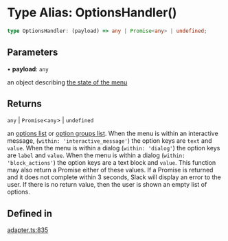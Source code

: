 # Type Alias: OptionsHandler()

```ts
type OptionsHandler: (payload) => any | Promise<any> | undefined;
```

## Parameters

• **payload**: `any`

an object describing
  [the state of the menu](https://api.slack.com/docs/message-menus#options_load_url)

## Returns

`any` \| `Promise`\<`any`\> \| `undefined`

an [options list](https://api.slack.com/docs/interactive-message-field-guide#option_fields) or
  [option groups list](https://api.slack.com/docs/interactive-message-field-guide#option_groups). When the menu is
  within an interactive message, (`within: 'interactive_message'`) the option keys are `text` and `value`. When the
  menu is within a dialog (`within: 'dialog'`) the option keys are `label` and `value`. When the menu is within a
  dialog (`within: 'block_actions'`) the option keys are a text block and `value`. This function may also return a
  Promise either of these values. If a Promise is returned and it does not complete within 3 seconds, Slack will
  display an error to the user. If there is no return value, then the user is shown an empty list of options.

## Defined in

[adapter.ts:835](https://github.com/slackapi/node-slack-sdk/blob/c15385ef93ccdde9702f52f7d1f445999203d794/packages/interactive-messages/src/adapter.ts#L835)

